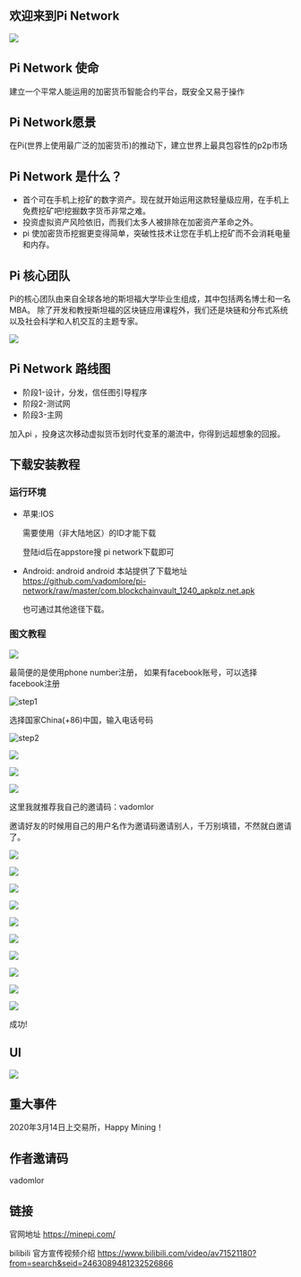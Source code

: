 ## 欢迎来到Pi Network

![](https://github.com/vadomlore/pi-network/raw/master/images/invite.jpg)



## Pi Network 使命

建立一个平常人能运用的加密货币智能合约平台，既安全又易于操作


## Pi Network愿景

在Pi(世界上使用最广泛的加密货币)的推动下，建立世界上最具包容性的p2p市场



## Pi Network 是什么？

* 首个可在手机上挖矿的数字资产。现在就开始运用这款轻量级应用，在手机上免费挖矿吧!挖掘数字货币非常之难。
* 投资虚拟资产风险依旧，而我们太多人被排除在加密资产革命之外。
* pi 使加密货币挖掘更变得简单，突破性技术让您在手机上挖矿而不会消耗电量和内存。



## Pi 核心团队

Pi的核心团队由来自全球各地的斯坦福大学毕业生组成，其中包括两名博士和一名MBA。
除了开发和教授斯坦福的区块链应用课程外，我们还是块链和分布式系统以及社会科学和人机交互的主题专家。



![](https://github.com/vadomlore/pi-network/raw/master/images/core-team.png)



## Pi Network 路线图

* 阶段1-设计，分发，信任图引导程序
* 阶段2-测试网
* 阶段3-主网



加入pi ，投身这次移动虚拟货币划时代变革的潮流中，你得到远超想象的回报。



## 下载安装教程

### 运行环境

* 苹果:IOS

  需要使用（非大陆地区）的ID才能下载

  登陆id后在appstore搜 pi network下载即可

* Android: android
  android 本站提供了下载地址
  https://github.com/vadomlore/pi-network/raw/master/com.blockchainvault_1240_apkplz.net.apk
  
  也可通过其他途径下载。



### 图文教程


![](https://github.com/vadomlore/pi-network/raw/master/images/step0.png)

最简便的是使用phone number注册， 如果有facebook账号，可以选择facebook注册



![step1](https://github.com/vadomlore/pi-network/raw/master/images/step1.png)

选择国家China(+86)中国，输入电话号码


![step2](https://github.com/vadomlore/pi-network/raw/master/images/step2.png)

![](https://github.com/vadomlore/pi-network/raw/master/images/step3.png)


![](https://github.com/vadomlore/pi-network/raw/master/images/step4.png)

![](https://github.com/vadomlore/pi-network/raw/master/images/step5.png)

这里我就推荐我自己的邀请码：vadomlor

邀请好友的时候用自己的用户名作为邀请码邀请别人，千万别填错，不然就白邀请了。




![](https://github.com/vadomlore/pi-network/raw/master/images/step6.png)


![](https://github.com/vadomlore/pi-network/raw/master/images/step7.png)


![](https://github.com/vadomlore/pi-network/raw/master/images/step8.png)


![](https://github.com/vadomlore/pi-network/raw/master/images/step9.png)


![](https://github.com/vadomlore/pi-network/raw/master/images/step10.png)


![](https://github.com/vadomlore/pi-network/raw/master/images/step11.png)


![](https://github.com/vadomlore/pi-network/raw/master/images/step12.png)


![](https://github.com/vadomlore/pi-network/raw/master/images/step13.png)


![](https://github.com/vadomlore/pi-network/raw/master/images/step14.png)


![](https://github.com/vadomlore/pi-network/raw/master/images/step15.png)



成功!



## UI

![](https://github.com/vadomlore/pi-network/raw/master/images/step16.png)



## 重大事件

2020年3月14日上交易所，Happy Mining！

## 作者邀请码
vadomlor

## 链接

官网地址
https://minepi.com/

bilibili 官方宣传视频介绍
https://www.bilibili.com/video/av71521180?from=search&seid=2463089481232526866
